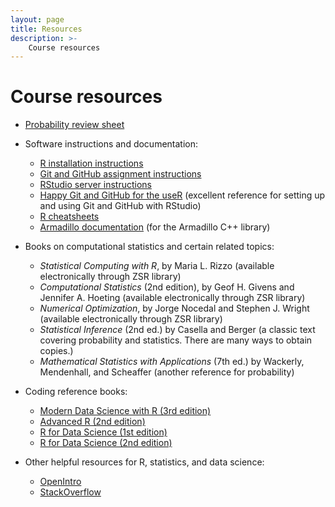 ```yaml
---
layout: page
title: Resources
description: >-
    Course resources
---
```


# Course resources

* [Probability review sheet](https://sta379-s25.github.io/resources/probability_review.pdf)

* Software instructions and documentation:

    * [R installation instructions](https://sta379-s25.github.io/resources/r_installation/)
    * [Git and GitHub assignment instructions](https://sta379-s25.github.io/resources/github_instructions/)
    * [RStudio server instructions](https://sta379-s25.github.io/resources/rstudio_server/)
    * [Happy Git and GitHub for the useR](https://happygitwithr.com/) (excellent reference for setting up and using Git and GitHub with RStudio)
    * [R cheatsheets](https://posit.co/resources/cheatsheets/)
    * [Armadillo documentation](https://arma.sourceforge.net/docs.html) (for the Armadillo C++ library)
    
* Books on computational statistics and certain related topics:

    * *Statistical Computing with R*, by Maria L. Rizzo (available electronically through ZSR library)
    * *Computational Statistics* (2nd edition), by Geof H. Givens and Jennifer A. Hoeting (available electronically through ZSR library)
    * *Numerical Optimization*, by Jorge Nocedal and Stephen J. Wright (available electronically through ZSR library)
    * *Statistical Inference* (2nd ed.) by Casella and Berger (a classic text covering probability and statistics. There are many ways to obtain copies.)
    * *Mathematical Statistics with Applications* (7th ed.) by Wackerly, Mendenhall, and Scheaffer (another reference for probability)

* Coding reference books:

	* [Modern Data Science with R (3rd edition)](https://mdsr-book.github.io/mdsr3e/)
	* [Advanced R (2nd edition)](https://adv-r.hadley.nz/index.html)
	* [R for Data Science (1st edition)](https://r4ds.had.co.nz/)
	* [R for Data Science (2nd edition)](https://r4ds.hadley.nz/)

* Other helpful resources for R, statistics, and data science:

    * [OpenIntro](https://www.openintro.org/book/os/)
    * [StackOverflow](https://stackoverflow.com/) 